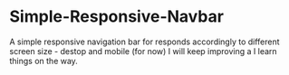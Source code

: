 # Simple-Responsive-Navbar
A simple responsive navigation bar for responds accordingly to different screen size - destop and mobile (for now)
I will keep improving a I learn things on the way.
